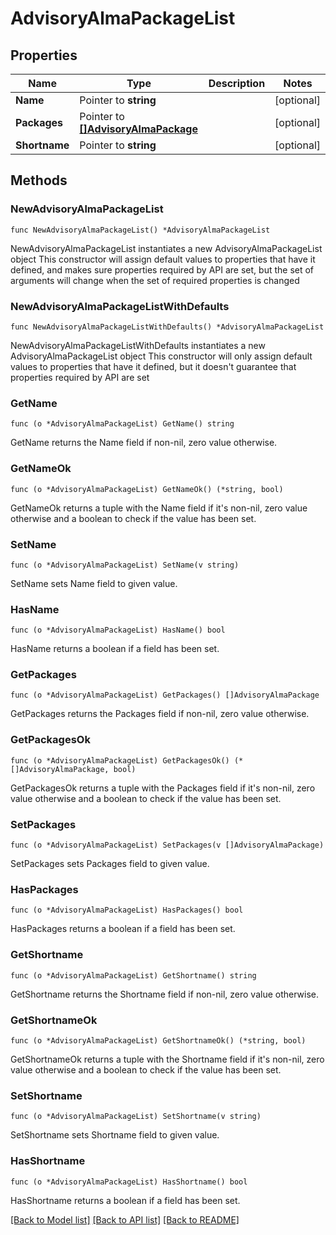 # AdvisoryAlmaPackageList

## Properties

Name | Type | Description | Notes
------------ | ------------- | ------------- | -------------
**Name** | Pointer to **string** |  | [optional] 
**Packages** | Pointer to [**[]AdvisoryAlmaPackage**](AdvisoryAlmaPackage.md) |  | [optional] 
**Shortname** | Pointer to **string** |  | [optional] 

## Methods

### NewAdvisoryAlmaPackageList

`func NewAdvisoryAlmaPackageList() *AdvisoryAlmaPackageList`

NewAdvisoryAlmaPackageList instantiates a new AdvisoryAlmaPackageList object
This constructor will assign default values to properties that have it defined,
and makes sure properties required by API are set, but the set of arguments
will change when the set of required properties is changed

### NewAdvisoryAlmaPackageListWithDefaults

`func NewAdvisoryAlmaPackageListWithDefaults() *AdvisoryAlmaPackageList`

NewAdvisoryAlmaPackageListWithDefaults instantiates a new AdvisoryAlmaPackageList object
This constructor will only assign default values to properties that have it defined,
but it doesn't guarantee that properties required by API are set

### GetName

`func (o *AdvisoryAlmaPackageList) GetName() string`

GetName returns the Name field if non-nil, zero value otherwise.

### GetNameOk

`func (o *AdvisoryAlmaPackageList) GetNameOk() (*string, bool)`

GetNameOk returns a tuple with the Name field if it's non-nil, zero value otherwise
and a boolean to check if the value has been set.

### SetName

`func (o *AdvisoryAlmaPackageList) SetName(v string)`

SetName sets Name field to given value.

### HasName

`func (o *AdvisoryAlmaPackageList) HasName() bool`

HasName returns a boolean if a field has been set.

### GetPackages

`func (o *AdvisoryAlmaPackageList) GetPackages() []AdvisoryAlmaPackage`

GetPackages returns the Packages field if non-nil, zero value otherwise.

### GetPackagesOk

`func (o *AdvisoryAlmaPackageList) GetPackagesOk() (*[]AdvisoryAlmaPackage, bool)`

GetPackagesOk returns a tuple with the Packages field if it's non-nil, zero value otherwise
and a boolean to check if the value has been set.

### SetPackages

`func (o *AdvisoryAlmaPackageList) SetPackages(v []AdvisoryAlmaPackage)`

SetPackages sets Packages field to given value.

### HasPackages

`func (o *AdvisoryAlmaPackageList) HasPackages() bool`

HasPackages returns a boolean if a field has been set.

### GetShortname

`func (o *AdvisoryAlmaPackageList) GetShortname() string`

GetShortname returns the Shortname field if non-nil, zero value otherwise.

### GetShortnameOk

`func (o *AdvisoryAlmaPackageList) GetShortnameOk() (*string, bool)`

GetShortnameOk returns a tuple with the Shortname field if it's non-nil, zero value otherwise
and a boolean to check if the value has been set.

### SetShortname

`func (o *AdvisoryAlmaPackageList) SetShortname(v string)`

SetShortname sets Shortname field to given value.

### HasShortname

`func (o *AdvisoryAlmaPackageList) HasShortname() bool`

HasShortname returns a boolean if a field has been set.


[[Back to Model list]](../README.md#documentation-for-models) [[Back to API list]](../README.md#documentation-for-api-endpoints) [[Back to README]](../README.md)


